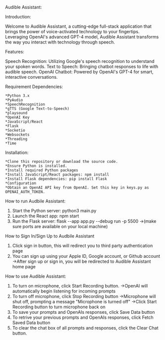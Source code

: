 
Audible Assistant: 

Introduction: 

Welcome to Audible Assistant, a cutting-edge full-stack application that brings the power of voice-activated technology to your fingertips. Leveraging OpenAI's advanced GPT-4 model, Audible Assistant transforms the way you interact with technology through speech.

Features: 

Speech Recognition: Utilizing Google's speech recognition to understand your spoken words.
Text to Speech: Bringing chatbot responses to life with audible speech.
OpenAI Chatbot: Powered by OpenAI's GPT-4 for smart, interactive conversations.

Requirement Dependencies:

    *Python 3.x
    *PyAudio
    *SpeechRecognition
    *gTTS (Google Text-to-Speech)
    *playsound
    *OpenAI Key
    *JavaScript/React
    *Flask
    *Socketio
    *Websockets
    *Threading
    *Time
    

Installation: 

    *Clone this repository or download the source code.
    *Ensure Python is installed.
    *Install required Python packages
    *Install JavaScript/React packages: npm install
    *Install Flask dependencies: pip install Flask
    *Configuration
    *Obtain an OpenAI API key from OpenAI. Set this key in keys.py as OPENAI_AUTH_TOKEN.

How to run Audbile Assistant:

1. Start the Python server: python3 main.py
2. Launch the React app: npm start
3. Run the Flask server: flask --app app.py --debug run -p 5500
->(make sure ports are available on your local machine)

How to Sign In/Sign Up to Audbile Assistant 

1. Click sign in button, this will redirect you to third party authentication page
2. You can sign up using your Apple ID, Google account, or Github account
->After sign up or sign in, you will be redirected to Audible Assistant home page

How to use Audible Assistant:

1. To turn on microphone, click Start Recording button. 
->OpenAI will automatically begin listening for incoming prompts
2. To turn off microphone, click Stop Recording button
->Microphone will shut off, prompting a message "Microphone is turned off"
->Click Start Recording button to turn microphone back on
3. To save your prompts and OpenAIs responses, click Save Data button
4. To retrive your previous prompts and OpenAIs responses, click Fetch Saved Data button
5. To clear the chat box of all prompts and responses, click the Clear Chat button.



